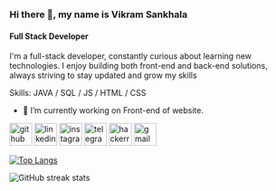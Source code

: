 ### Hi there 👋, my name is Vikram Sankhala
#### Full Stack Developer



I'm a full-stack developer, constantly curious about learning new technologies. I enjoy building both front-end and back-end solutions, always striving to stay updated and grow my skills

Skills: JAVA / SQL / JS / HTML / CSS

- 🔭 I’m currently working on Front-end of website. 


[<img src='https://cdn.jsdelivr.net/npm/simple-icons@3.0.1/icons/github.svg' alt='github' height='40'>](https://github.com/viksan21)  [<img src='https://cdn.jsdelivr.net/npm/simple-icons@3.0.1/icons/linkedin.svg' alt='linkedin' height='40'>](https://www.linkedin.com/in/mr-viksan/)  [<img src='https://cdn.jsdelivr.net/npm/simple-icons@3.0.1/icons/instagram.svg' alt='instagram' height='40'>](https://www.instagram.com/mr.viksan/)  [<img src='https://cdn.jsdelivr.net/npm/simple-icons@3.0.1/icons/telegram.svg' alt='telegram' height='40'>](https://t.me/mr_viksan)  [<img src='https://cdn.jsdelivr.net/npm/simple-icons@3.0.1/icons/hackerrank.svg' alt='hackerrank' height='40'>](https://www.hackerrank.com/mr_viksan)  [<img src='https://cdn.jsdelivr.net/npm/simple-icons@3.0.1/icons/gmail.svg' alt='gmail' height='40'>](connect.viksan@gmail.com)  

[![Top Langs](https://github-readme-stats.vercel.app/api/top-langs/?username=viksan21)](https://github.com/anuraghazra/github-readme-stats)

![GitHub streak stats](https://streak-stats.demolab.com/?user=viksan21)  


